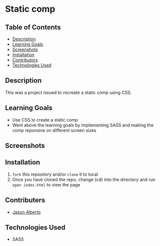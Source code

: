 # Static comp

## Table of Contents
* [Description](#Description)
* [Learning Goals](#Learning-Goals)
* [Screenshots](#Screenshots)
* [Installation](#Installation)
* [Contributors](#Contributors)
* [Technologies Used](#Technologies-Used)

## Description
This was a project issued to recreate a static comp using CSS.

## Learning Goals
- Use CSS to create a static comp
- Went above the learning goals by implementing SASS and making the comp reponsive on different screen sizes

## Screenshots


## Installation
1. `fork` this repository and/or `clone` it to local
2. Once you have cloned the repo, change (cd) into the directory and run `open index.html` to view the page

## Contributers
- [Jason Alberto](https://github.com/jalbe0076)

## Technologies Used
- SASS